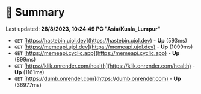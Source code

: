 # 📖 Summary
Last updated: **28/8/2023, 10:24:49 PG "Asia/Kuala_Lumpur"**

- `GET` [https://hastebin.ujol.dev](https://hastebin.ujol.dev) - **Up** (593ms)
- `GET` [https://memeapi.ujol.dev](https://memeapi.ujol.dev) - **Up** (1099ms)
- `GET` [https://memeapi.cyclic.app](https://memeapi.cyclic.app) - **Up** (899ms)
- `GET` [https://klik.onrender.com/health](https://klik.onrender.com/health) - **Up** (1161ms)
- `GET` [https://dumb.onrender.com](https://dumb.onrender.com) - **Up** (36977ms)
